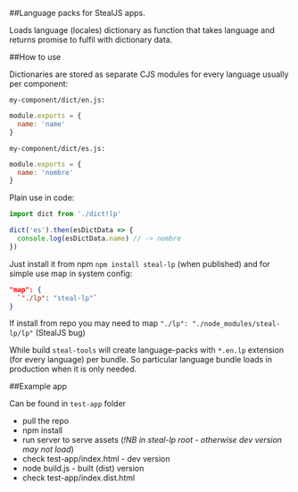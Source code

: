 ##Language packs for StealJS apps.

Loads language (locales) dictionary as function that takes language and returns promise to fulfil with dictionary data.

##How to use

Dictionaries are stored as separate CJS modules for every language usually per component:

`my-component/dict/en.js:`
```javascript
module.exports = {
  name: 'name'
}
```

`my-component/dict/es.js:`
```javascript
module.exports = {
  name: 'nombre'
}
```

Plain use in code:
```javascript
import dict from './dict!lp'

dict('es').then(esDictData => {
  console.log(esDictData.name) // -> nombre
})
```
Just install it from npm `npm install steal-lp` (when published) and for simple use map in system config:
```json
"map": {
  `"./lp": "steal-lp"`
}
```
If install from repo you may need to map `"./lp": "./node_modules/steal-lp/lp"` (StealJS bug) 

While build `steal-tools` will create language-packs with `*.en.lp` extension (for every language) per bundle. 
So particular language bundle loads in production when it is only needed.

##Example app
 
Can be found in `test-app` folder
- pull the repo
- npm install
- run server to serve assets (*!NB in steal-lp root - otherwise dev version may not load*)
- check test-app/index.html - dev version
- node build.js - built (dist) version
- check test-app/index.dist.html


